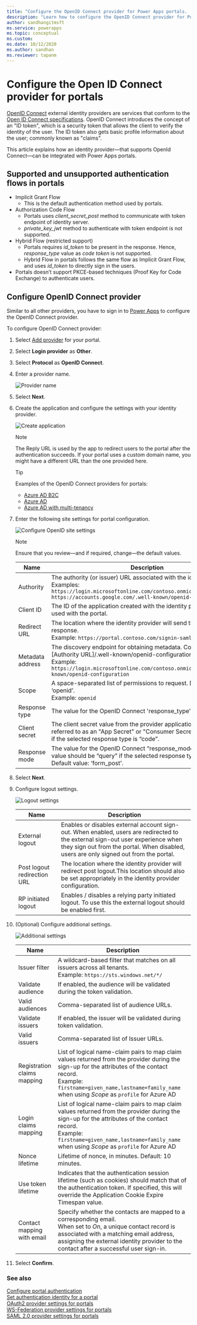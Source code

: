 ```yaml
---
title: "Configure the OpenID Connect provider for Power Apps portals.  | MicrosoftDocs"
description: "Learn how to configure the OpenID Connect provider for Power Apps portals."
author: sandhangitmsft
ms.service: powerapps
ms.topic: conceptual
ms.custom: 
ms.date: 10/12/2020
ms.author: sandhan
ms.reviewer: tapanm
---
```


# Configure the Open ID Connect provider for portals

[OpenID Connect](https://openid.net/connect/) external identity providers are services that conform to the [Open ID Connect specifications](https://openid.net/specs/openid-connect-core-1_0.html). OpenID Connect introduces the concept of an "ID token", which is a security token that allows the client to verify the identity of the user. The ID token also gets basic profile information about the user; commonly known as "claims".

This article explains how an identity provider&mdash;that supports OpenId Connect&mdash;can be integrated with Power Apps portals.

## Supported and unsupported authentication flows in portals

- Implicit Grant Flow
    - This is the default authentication method used by portals.
- Authorization Code Flow
    - Portals uses *client_secret_post* method to communicate with token endpoint of identity server.
    - *private_key_jwt* method to authenticate with token endpoint is not supported.
- Hybrid Flow (restricted support)
    - Portals requires *id_token* to be present in the response. Hence, *response_type* value as *code token* is not supported.
    - Hybrid Flow in portals follows the same flow as Implicit Grant Flow, and uses *id_token* to directly sign in the users.
- Portals doesn’t support PKCE-based techniques (Proof Key for Code Exchange) to authenticate users.

## Configure OpenID Connect provider

Similar to all other providers, you have to sign in to [Power Apps](https://make.powerapps.com) to configure the OpenID Connect provider.

To configure OpenID Connect provider:

1. Select [Add provider](use-simplified-authentication-configuration.md#add-configure-or-delete-an-identity-provider) for your portal.

1. Select **Login provider** as **Other**.

1. Select **Protocol** as **OpenID Connect**.

1. Enter a provider name.

    ![Provider name](media/authentication/select-other-openid.png "Provider name")

1. Select **Next**.

1. Create the application and configure the settings with your identity provider.

    ![Create application](media/authentication/step-1-openid.png "Create application")

    > [!NOTE]
    > The Reply URL is used by the app to redirect users to the portal after the authentication succeeds. If your portal uses a custom domain name, you might have a different URL than the one provided here.

    > [!TIP]
    > Examples of the OpenID Connect providers for portals:
    > 
    > - [Azure AD B2C](configure-azure-ad-b2c-provider.md)
    > - [Azure AD](configure-openid-settings.md)
    > - [Azure AD with multi-tenancy](configure-openid-settings.md#enable-authentication-using-a-multi-tenant-azure-active-directory-application)

1. Enter the following site settings for portal configuration.

    ![Configure OpenID site settings](media/authentication/openid-site-settings-1.png "ConfigureOpenID site settings")

    > [!NOTE]
    > Ensure that you review&mdash;and if required, change&mdash;the default values.

    | Name | Description |
    | - | - |
    | Authority | The authority (or issuer) URL associated with the identity provider. <br> Examples: `https://login.microsoftonline.com/contoso.onmicrosoft.com/` <br> `https://accounts.google.com/.well-known/openid-configuration/` |
    | Client ID | The ID of the application created with the identity provider and to be used with the portal. |
    | Redirect URL | The location where the identity provider will send the authentication response. <br> Example: `https://portal.contoso.com/signin-saml2` |
    | Metadata address | The discovery endpoint for obtaining metadata. Common format: [Authority URL]/.well-known/openid-configuration. <br> Example: `https://login.microsoftonline.com/contoso.onmicrosoft.com/.well-known/openid-configuration` |
    | Scope | A space-separated list of permissions to request. Default value: ‘openid’.  <br> Example: `openid` |
    | Response type | The value for the OpenID Connect 'response_type' parameter. |
    | Client secret | The client secret value from the provider application. It may also be referred to as an "App Secret" or "Consumer Secret". This is required if the selected response type is “code”. |
    | Response mode | The value for the OpenID Connect “response_mode” parameter. The value should be  “query”  if the selected response type is “code”. Default value: ‘form_post’. |

1. Select **Next**.

1. Configure logout settings.

    ![Logout settings](media/authentication/openid-logout-settings.png "Logout settings")

    | Name | Description |
    | - | - |
    | External logout | Enables or disables external account sign-out. When enabled, users are redirected to the external sign-out user experience when they sign out from the portal. When disabled, users are only signed out from the portal. |
    | Post logout redirection URL | The location where the identity provider will redirect post logout.This location should also be set appropriately in the identity provider configuration. |
    | RP initiated logout | Enables / disables a relying party initiated logout.  To use this the external logout  should be enabled first. |

1. (Optional) Configure additional settings.

    ![Additional settings](media/authentication/openid-additional-settings.png "Additional settings")

    | Name | Description
    | - | - |
    | Issuer filter | A wildcard-based filter that matches on all issuers across all tenants. <br> Example: `https://sts.windows.net/*/` |
    | Validate audience | If enabled, the audience will be validated during the token validation.  |
    | Valid audiences | Comma-separated list of audience URLs.  |
    | Validate issuers | If enabled, the issuer will be validated during token validation. |
    | Valid issuers | Comma-separated list of Issuer URLs. |
    | Registration claims mapping | List of logical name-claim pairs to map claim values returned from the provider during the sign-up for the attributes of the contact record. <br> Example: `firstname=given_name,lastname=family_name` when using *Scope* as `profile` for Azure AD |
    | Login claims mapping | List of logical name-claim pairs to map claim values returned from the provider during the sign-up for the attributes of the contact record. <br> Example: `firstname=given_name,lastname=family_name` when using *Scope* as `profile` for Azure AD  |
    | Nonce lifetime | Lifetime of nonce, in minutes. Default: 10 minutes. |
    | Use token lifetime | Indicates that the authentication session lifetime (such as cookies) should match that of the authentication token. If specified, this will override the Application Cookie Expire Timespan value. |
    | Contact mapping with email | Specify whether the contacts are mapped to a corresponding email. <br> When set to *On*, a unique contact record is associated with a matching email address, assigning the external identity provider to the contact after a successful user sign-in. |

1. Select **Confirm**.

### See also
[Configure portal authentication](configure-portal-authentication.md)  
[Set authentication identity for a portal](set-authentication-identity.md)  
[OAuth2 provider settings for portals](configure-oauth2-settings.md)  
[WS-Federation provider settings for portals](configure-ws-federation-settings.md)  
[SAML 2.0 provider settings for portals](configure-saml2-settings.md)  

